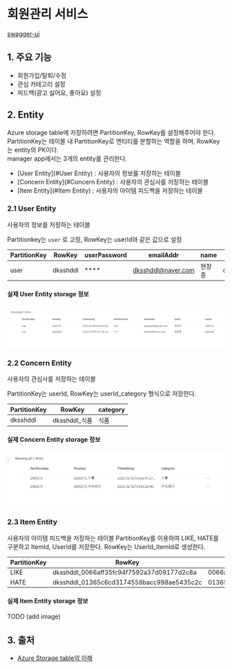 # 회원관리 서비스

[swagger-ui](http://yrcj.eastus.cloudapp.azure.com:8080/manager/swagger-ui/index.html)

## 1. 주요 기능
- 회원가입/탈퇴/수정 
- 관심 카테고리 설정
- 피드백(광고 싫어요, 좋아요) 설정

## 2. Entity

Azure storage table에 저장하려면 PartitionKey, RowKey를 설정해주어야 한다.\
PartitionKey는 테이블 내 PartitionKey로 엔티티를 분할하는 역할을 하며, RowKey는 entity의 PK이다.\
manager app에서는 3개의 entity를 관리한다.
- [User Entity](#User Entity) : 사용자의 정보를 저장하는 테이블
- [Concern Entity](#Concern Entity) : 사용자의 관심사를 저장하는 테이블
- [Item Entity](#Item Entity) : 사용자의 아이템 피드백을 저장하는 테이블

### 2.1 User Entity
사용자의 정보를 저장하는 테이블

 Partitionkey는 `user` 로 고정,  RowKey는 userId와 같은 값으로 설정

| PartitionKey | RowKey   | userPassword | emailAddr          | name | userId   |
|--------------|----------|--------------|--------------------|------|----------|
| user         | dksshddl | ****         | dksshddl@naver.com | 현창종  | dksshddl |

#### 실제 User Entity storage 정보
![](../images/user_table.jpg)


### 2.2 Concern Entity
사용자의 관심사를 저장하는 테이블

PartitionKey는 userId, RowKey는 userId_category 형식으로 저장한다.

| PartitionKey | RowKey      | category |
|--------------|-------------|----------|
| dksshddl     | dksshddl_식품 | 식품       |

#### 실제 Concern Entity storage 정보
![](../images/concern_table.jpg)

### 2.3 Item Entity
사용자의 아이템 피드백을 저장하는 테이블
PartitionKey를 이용하여 LIKE, HATE를 구분하고 ItemId, UserId를 저장한다.
RowKey는 UserId_ItemId로 생성한다.

| PartitionKey | RowKey                                    | ItemId                           | UserId   |
|--------------|-------------------------------------------|----------------------------------|----------|
| LIKE         | dksshddl_0066aff35fc94f7592a37d09177d2c8a | 0066aff35fc94f7592a37d09177d2c8a | dksshddl |
| HATE         | dksshddl_01365c6cd3174558bacc998ae5435c2c | 01365c6cd3174558bacc998ae5435c2c | dksshddl |


#### 실제 Item Entity storage 정보
TODO (add image)

## 3. 출처
- [Azure Storage table의 이해](https://docs.microsoft.com/en-us/rest/api/storageservices/Understanding-the-Table-Service-Data-Model)